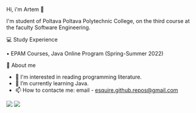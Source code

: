 Hi, i'm Artem 👋

I'm student of Poltava Poltava Polytechnic College, on the third course at the faculty Software Engineering.

💻 Study Experience

• EPAM Courses, Java Online Program (Spring-Summer 2022)

👦 About me

- 👀 I'm interested in reading programming literature.
- 🌱 I’m currently learning Java.
- 📫 How to contacte me: email - esquire.github.repos@gmail.com


<img src="https://github-readme-stats.vercel.app/api?username=eSquire-qq&show_icons=true"/> <img src="https://github-readme-stats.vercel.app/api/top-langs?username=eSquire-qq&layout=compact"/>



<!---
eSquire-qq/eSquire-qq is a ✨ special ✨ repository because its `README.md` (this file) appears on your GitHub profile.
You can click the Preview link to take a look at your changes.
--->

